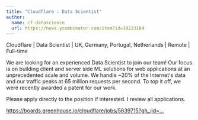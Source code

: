 ```yaml
---
title: "Cloudflare : Data Scientist"
author:
  name: cf-datascience
  url: https://news.ycombinator.com/item?id=39223184
---
```

Cloudflare | Data Scientist | UK, Germany, Portugal, Netherlands | Remote  | Full-time

We are looking for an experienced Data Scientist to join our team! Our focus is on building client and server side ML solutions for web applications at an unprecedented scale and volume. We handle ~20% of the Internet&#x27;s data and our traffic peaks at 65 million requests per second. To top it off, we were recently awarded a patent for our work.

Please apply directly to the position if interested. I review all applications.

<a href="https:&#x2F;&#x2F;boards.greenhouse.io&#x2F;cloudflare&#x2F;jobs&#x2F;5639715?gh_jid=5639715" rel="nofollow">https:&#x2F;&#x2F;boards.greenhouse.io&#x2F;cloudflare&#x2F;jobs&#x2F;5639715?gh_jid=...</a>
